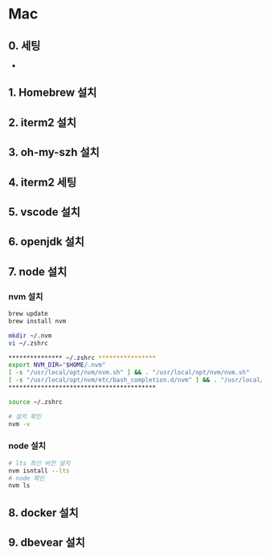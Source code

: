 # Mac

## 0. 세팅

 - 

## 1. Homebrew 설치

## 2. iterm2 설치

## 3. oh-my-szh 설치

## 4. iterm2 세팅

## 5. vscode 설치

## 6. openjdk 설치

## 7. node 설치

### nvm 설치

```bash
brew update
brew install nvm

mkdir ~/.nvm
vi ~/.zshrc

*************** ~/.zshrc ****************
export NVM_DIR="$HOME/.nvm"
[ -s "/usr/local/opt/nvm/nvm.sh" ] && . "/usr/local/opt/nvm/nvm.sh"
[ -s "/usr/local/opt/nvm/etc/bash_completion.d/nvm" ] && . "/usr/local/opt/nvm/etc/bash_completion.d/nvm"
*****************************************

source ~/.zshrc

# 설치 확인
nvm -v
```

### node 설치

```bash
# lts 최신 버전 설치
nvm isntall --lts
# node 확인
nvm ls
```

## 8. docker 설치

## 9. dbevear 설치

